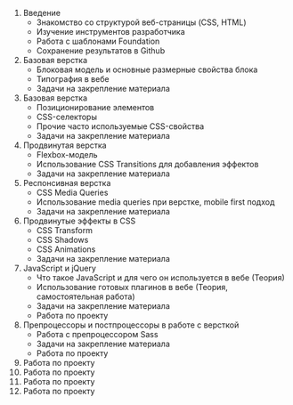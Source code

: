 1. Введение
    - Знакомство со структурой веб-страницы (CSS, HTML)
    - Изучение инструментов разработчика
    - Работа с шаблонами Foundation
    - Сохранение результатов в Github
1. Базовая верстка
    - Блоковая модель и основные размерные свойства блока
    - Типография в вебе
    - Задачи на закрепление материала
1. Базовая верстка
    - Позиционирование элементов
    - CSS-селекторы
    - Прочие часто используемые CSS-свойства
    - Задачи на закрепление материала
1. Продвинутая верстка
    - Flexbox-модель
    - Использование CSS Transitions для добавления эффектов
    - Задачи на закрепление материала
1. Респонсивная верстка
    - CSS Media Queries
    - Использование media queries при верстке, mobile first подход
    - Задачи на закрепление материала
1. Продвинутые эффекты в CSS
    - CSS Transform
    - CSS Shadows
    - CSS Animations
    - Задачи на закрепление материала
1. JavaScript и jQuery
    - Что такое JavaScript и для чего он используется в вебе (Теория)
    - Использование готовых плагинов в вебе (Теория, самостоятельная работа)
    - Задачи на закрепление материала
    - Работа по проекту
1. Препроцессоры и постпроцессоры в работе с версткой
    - Работа с препроцессором Sass
    - Задачи на закрепление материала
    - Работа по проекту
1. Работа по проекту
1. Работа по проекту
1. Работа по проекту
1. Работа по проекту

